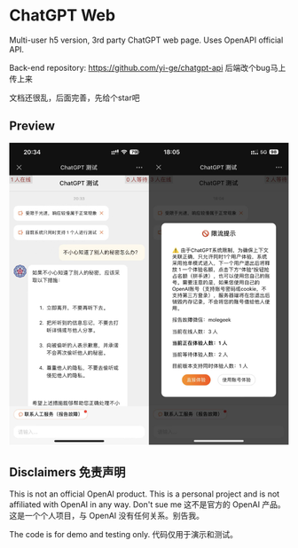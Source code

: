 # ChatGPT Web

Multi-user h5 version, 3rd party ChatGPT web page. Uses OpenAPI official API.

Back-end repository: <https://github.com/yi-ge/chatgpt-api>
后端改个bug马上传上来

文档还很乱，后面完善，先给个star吧
## Preview

![screenshot](screenshot/preview.jpg)

## Disclaimers 免责声明

This is not an official OpenAI product. This is a personal project and is not affiliated with OpenAI in any way. Don't sue me
这不是官方的 OpenAI 产品。这是一个个人项目，与 OpenAI 没有任何关系。别告我。

The code is for demo and testing only.
代码仅用于演示和测试。
